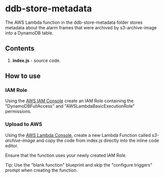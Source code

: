 # ddb-store-metadata

The AWS Lambda function in the ddb-store-metadata folder stores metadata about the alarm frames that were archived by s3-archive-image into a DynamoDB table.

## Contents

1. **index.js** - source code.

## How to use

### IAM Role

Using the [AWS IAM Console](https://aws.amazon.com/console/) create an IAM Role containing the "DynamoDBFullAccess" and "AWSLambdaBasicExecutionRole" permissions. 

### Upload to AWS

Using the [AWS Lambda Console](https://aws.amazon.com/lambda), create a new Lambda Function called *s3-archive-image* and copy the code from index.js directly into the inline code editor.

Ensure that the function uses your newly created IAM Role.

Tip: Use the "blank function" blueprint and skip the "configure triggers" prompt when creating the function.
